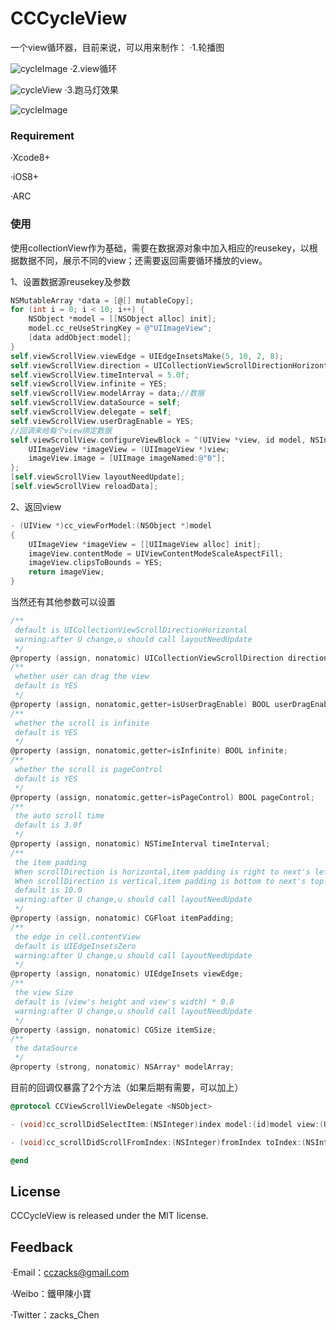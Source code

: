 # CCCycleView
一个view循环器，目前来说，可以用来制作：
·1.轮播图

![cycleImage](https://github.com/zackschen/blog/master/CCCycleView/Gifs/CycleImage.gif)
·2.view循环

![cycleView](https://github.com/zackschen/blog/master/CCCycleView/Gifs/CycleView.gif)
·3.跑马灯效果

![cycleImage](https://github.com/zackschen/blog/master/CCCycleView/Gifs/MarqueueView.gif)

### Requirement

·Xcode8+

·iOS8+

·ARC

### 使用

使用collectionView作为基础，需要在数据源对象中加入相应的reusekey，以根据数据不同，展示不同的view；还需要返回需要循环播放的view。

1、设置数据源reusekey及参数

```objective-c
NSMutableArray *data = [@[] mutableCopy];
for (int i = 0; i < 10; i++) {
    NSObject *model = [[NSObject alloc] init];
    model.cc_reUseStringKey = @"UIImageView";
    [data addObject:model];
}
self.viewScrollView.viewEdge = UIEdgeInsetsMake(5, 10, 2, 8);
self.viewScrollView.direction = UICollectionViewScrollDirectionHorizontal;
self.viewScrollView.timeInterval = 5.0f;
self.viewScrollView.infinite = YES;
self.viewScrollView.modelArray = data;//数据
self.viewScrollView.dataSource = self;
self.viewScrollView.delegate = self;
self.viewScrollView.userDragEnable = YES;
//回调来给每个view绑定数据
self.viewScrollView.configureViewBlock = ^(UIView *view, id model, NSInteger index) {
    UIImageView *imageView = (UIImageView *)view;
    imageView.image = [UIImage imageNamed:@"0"];
};
[self.viewScrollView layoutNeedUpdate];
[self.viewScrollView reloadData];
```

2、返回view

```objective-c
- (UIView *)cc_viewForModel:(NSObject *)model
{
    UIImageView *imageView = [[UIImageView alloc] init];
    imageView.contentMode = UIViewContentModeScaleAspectFill;
    imageView.clipsToBounds = YES;
    return imageView;
}
```

当然还有其他参数可以设置

```objective-c
/**
 default is UICollectionViewScrollDirectionHorizontal
 warning:after U change,u should call layoutNeedUpdate
 */
@property (assign, nonatomic) UICollectionViewScrollDirection direction;
/**
 whether user can drag the view
 default is YES
 */
@property (assign, nonatomic,getter=isUserDragEnable) BOOL userDragEnable;
/**
 whether the scroll is infinite
 default is YES
 */
@property (assign, nonatomic,getter=isInfinite) BOOL infinite;
/**
 whether the scroll is pageControl
 default is YES
 */
@property (assign, nonatomic,getter=isPageControl) BOOL pageControl;
/**
 the auto scroll time
 default is 3.0f
 */
@property (assign, nonatomic) NSTimeInterval timeInterval;
/**
 the item padding
 When scrollDirection is horizontal,item padding is right to next's left.
 When scrollDirection is vertical,item padding is bottom to next's top.
 default is 10.0
 warning:after U change,u should call layoutNeedUpdate
 */
@property (assign, nonatomic) CGFloat itemPadding;
/**
 the edge in cell.contentView
 default is UIEdgeInsetsZero
 warning:after U change,u should call layoutNeedUpdate
 */
@property (assign, nonatomic) UIEdgeInsets viewEdge;
/**
 the view Size
 default is (view's height and view's width) * 0.8
 warning:after U change,u should call layoutNeedUpdate
 */
@property (assign, nonatomic) CGSize itemSize;
/**
 the dataSource
 */
@property (strong, nonatomic) NSArray* modelArray;
```

目前的回调仅暴露了2个方法（如果后期有需要，可以加上）

```objective-c
@protocol CCViewScrollViewDelegate <NSObject>

- (void)cc_scrollDidSelectItem:(NSInteger)index model:(id)model view:(UIView *)view;

- (void)cc_scrollDidScrollFromIndex:(NSInteger)fromIndex toIndex:(NSInteger)toIndex;

@end
```
## License
CCCycleView is released under the MIT license.
## Feedback
·Email：cczacks@gmail.com

·Weibo：鐵甲陳小寶

·Twitter：zacks_Chen